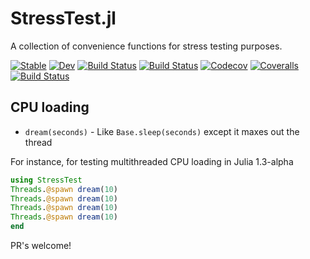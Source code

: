 # StressTest.jl

A collection of convenience functions for stress testing purposes.

[![Stable](https://img.shields.io/badge/docs-stable-blue.svg)](https://ianshmean.github.io/StressTest.jl/stable)
[![Dev](https://img.shields.io/badge/docs-dev-blue.svg)](https://ianshmean.github.io/StressTest.jl/dev)
[![Build Status](https://travis-ci.com/ianshmean/StressTest.jl.svg?branch=master)](https://travis-ci.com/ianshmean/StressTest.jl)
[![Build Status](https://ci.appveyor.com/api/projects/status/github/ianshmean/StressTest.jl?svg=true)](https://ci.appveyor.com/project/ianshmean/StressTest-jl)
[![Codecov](https://codecov.io/gh/ianshmean/StressTest.jl/branch/master/graph/badge.svg)](https://codecov.io/gh/ianshmean/StressTest.jl)
[![Coveralls](https://coveralls.io/repos/github/ianshmean/StressTest.jl/badge.svg?branch=master)](https://coveralls.io/github/ianshmean/StressTest.jl?branch=master)
[![Build Status](https://api.cirrus-ci.com/github/ianshmean/StressTest.jl.svg)](https://cirrus-ci.com/github/ianshmean/StressTest.jl)

## CPU loading
- `dream(seconds)` - Like `Base.sleep(seconds)` except it maxes out the thread

For instance, for testing multithreaded CPU loading in Julia 1.3-alpha
```julia
using StressTest
Threads.@spawn dream(10)
Threads.@spawn dream(10)
Threads.@spawn dream(10)
Threads.@spawn dream(10)
end
```


PR's welcome!
